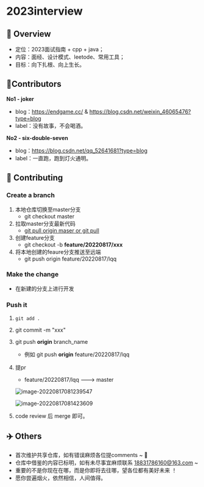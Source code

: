 # 2023interview

## 📖 Overview

- 定位：2023面试指南 + cpp + java；
- 内容：面经、设计模式、leetode、常用工具；
- 目标：向下扎根、向上生长。

## :raising_hand:Contributors

**No1 - joker** 

- blog：https://endgame.cc/ & https://blog.csdn.net/weixin_46065476?type=blog
- label：没有故事，不会喝酒。

**No2 - six-double-seven** 

- blog：https://blog.csdn.net/qq_52641681?type=blog
- label：一直跑，跑到灯火通明。

## 👏 Contributing

### Create a branch

1. 本地仓库切换至master分支
   - git checkout master
2. 拉取master分支最新代码
   - [git pull origin maser or git pull](https://blog.csdn.net/qq_41306423/article/details/101701991)
3. 创建feature分支
   - git checkout -b **feature/20220817/xxx**
4. 将本地创建的feaure分支推送至远端
   - git push origin feature/20220817/lqq

### Make the change

- 在新建的分支上进行开发

### Push it

1. `git add .`

2. git commit -m "xxx"

3. git push **origin** branch_name

   - 例如 git push **origin** feature/20220817/lqq

4. 提pr  

   - feature/20220817/lqq  --->  master

   ![image-20220817081239547](http://six-double-seven.oss-cn-beijing.aliyuncs.com/img/image-20220817081239547.png)

   

   ![image-20220817081423609](http://six-double-seven.oss-cn-beijing.aliyuncs.com/img/image-20220817081423609.png)

   

5. code review 后 merge 即可。

## ✈️ Others

- 首次维护共享仓库，如有错误麻烦各位提comments ~ 🤭
- 仓库中借鉴的内容已标明，如有未尽事宜麻烦联系 18831786160@163.com ~
- 重要的不是你现在在哪，而是你即将去往哪，望各位都有美好未来 ！ 
- 愿你尝遍烟火，依然相信，人间值得。